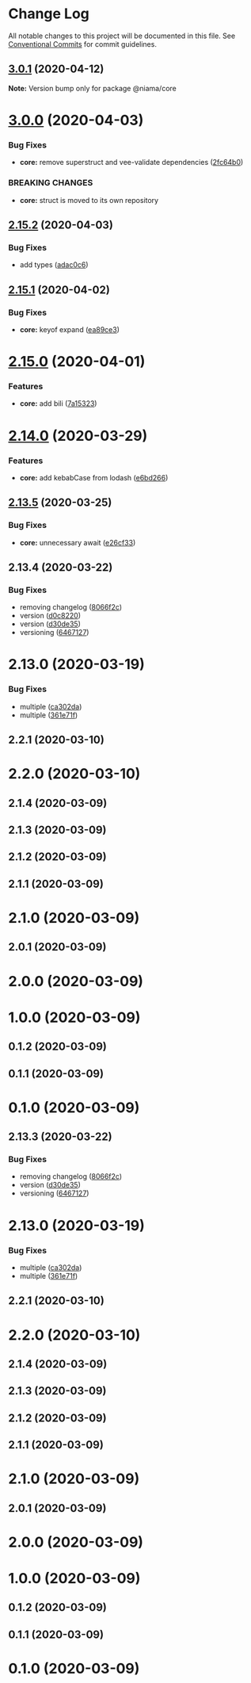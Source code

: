 # Change Log

All notable changes to this project will be documented in this file.
See [Conventional Commits](https://conventionalcommits.org) for commit guidelines.

## [3.0.1](https://github.com/niama-strategies/niama/compare/@niama/core@3.0.0...@niama/core@3.0.1) (2020-04-12)

**Note:** Version bump only for package @niama/core





# [3.0.0](https://github.com/niama-strategies/niama/compare/@niama/core@2.15.2...@niama/core@3.0.0) (2020-04-03)


### Bug Fixes

* **core:** remove superstruct and vee-validate dependencies ([2fc64b0](https://github.com/niama-strategies/niama/commit/2fc64b0795b8b75afecae702185f61ff245203fe))


### BREAKING CHANGES

* **core:** struct is moved to its own repository





## [2.15.2](https://github.com/niama-strategies/niama/compare/@niama/core@2.15.1...@niama/core@2.15.2) (2020-04-03)


### Bug Fixes

* add types ([adac0c6](https://github.com/niama-strategies/niama/commit/adac0c6c691096284b8048632e6f9eb927e30e38))





## [2.15.1](https://github.com/niama-strategies/niama/compare/@niama/core@2.15.0...@niama/core@2.15.1) (2020-04-02)


### Bug Fixes

* **core:** keyof expand ([ea89ce3](https://github.com/niama-strategies/niama/commit/ea89ce3d435ae33121b3743b5b03d524d7b65082))





# [2.15.0](https://github.com/niama-strategies/niama/compare/@niama/core@2.14.0...@niama/core@2.15.0) (2020-04-01)


### Features

* **core:** add bili ([7a15323](https://github.com/niama-strategies/niama/commit/7a15323fc3cf60ab59533fccdfa4345ac7435a9d))





# [2.14.0](https://github.com/niama-strategies/niama/compare/@niama/core@2.13.5...@niama/core@2.14.0) (2020-03-29)


### Features

* **core:** add kebabCase from lodash ([e6bd266](https://github.com/niama-strategies/niama/commit/e6bd2662ca4e20aaad80697f78b777d66bec7706))





## [2.13.5](https://github.com/niama-strategies/niama/compare/@niama/core@2.13.4...@niama/core@2.13.5) (2020-03-25)


### Bug Fixes

* **core:** unnecessary await ([e26cf33](https://github.com/niama-strategies/niama/commit/e26cf330181d84e151aa9293a35f74627c986fa7))





## 2.13.4 (2020-03-22)


### Bug Fixes

* removing changelog ([8066f2c](https://github.com/niama-strategies/niama/commit/8066f2c143a8e93600d5dab4ab313501e81f7a82))
* version ([d0c8220](https://github.com/niama-strategies/niama/commit/d0c822081680fe0106ebe9b8dd30ce769d102759))
* version ([d30de35](https://github.com/niama-strategies/niama/commit/d30de355da29ccd03916cddcd532e543e5906d0d))
* versioning ([6467127](https://github.com/niama-strategies/niama/commit/6467127550c6c1bfbc0d43ab4d83906695d9d732))



# 2.13.0 (2020-03-19)


### Bug Fixes

* multiple ([ca302da](https://github.com/niama-strategies/niama/commit/ca302da3ce4d56964595287d74e7f1d1761451f1))
* multiple ([361e71f](https://github.com/niama-strategies/niama/commit/361e71f9caafeda407deafd47d0980cc7bb4c3bb))



## 2.2.1 (2020-03-10)



# 2.2.0 (2020-03-10)



## 2.1.4 (2020-03-09)



## 2.1.3 (2020-03-09)



## 2.1.2 (2020-03-09)



## 2.1.1 (2020-03-09)



# 2.1.0 (2020-03-09)



## 2.0.1 (2020-03-09)



# 2.0.0 (2020-03-09)



# 1.0.0 (2020-03-09)



## 0.1.2 (2020-03-09)



## 0.1.1 (2020-03-09)



# 0.1.0 (2020-03-09)





## 2.13.3 (2020-03-22)


### Bug Fixes

* removing changelog ([8066f2c](https://github.com/niama-strategies/niama/commit/8066f2c143a8e93600d5dab4ab313501e81f7a82))
* version ([d30de35](https://github.com/niama-strategies/niama/commit/d30de355da29ccd03916cddcd532e543e5906d0d))
* versioning ([6467127](https://github.com/niama-strategies/niama/commit/6467127550c6c1bfbc0d43ab4d83906695d9d732))



# 2.13.0 (2020-03-19)


### Bug Fixes

* multiple ([ca302da](https://github.com/niama-strategies/niama/commit/ca302da3ce4d56964595287d74e7f1d1761451f1))
* multiple ([361e71f](https://github.com/niama-strategies/niama/commit/361e71f9caafeda407deafd47d0980cc7bb4c3bb))



## 2.2.1 (2020-03-10)



# 2.2.0 (2020-03-10)



## 2.1.4 (2020-03-09)



## 2.1.3 (2020-03-09)



## 2.1.2 (2020-03-09)



## 2.1.1 (2020-03-09)



# 2.1.0 (2020-03-09)



## 2.0.1 (2020-03-09)



# 2.0.0 (2020-03-09)



# 1.0.0 (2020-03-09)



## 0.1.2 (2020-03-09)



## 0.1.1 (2020-03-09)



# 0.1.0 (2020-03-09)
